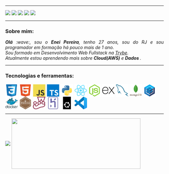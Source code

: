 -----

<div>
  <a href="https://www.github.com/eneipereira" target="_blank"><img src="https://img.shields.io/badge/GitHub-100000?style=for-the-badge&logo=github&logoColor=white" /></a>
  <a href="https://www.linkedin/in/eneipereira" target="_blank"><img src="https://img.shields.io/badge/LinkedIn-0077B5?style=for-the-badge&logo=linkedin&logoColor=white" /></a>
  <a href="mailto:eneipereira.dev@gmail.com" target="_blank"><img src="https://img.shields.io/badge/Gmail-D14836?style=for-the-badge&logo=gmail&logoColor=white" /></a>
  <a href="mailto:eneipereira@outlook.com.br" target="_blank"><img src="https://img.shields.io/badge/Microsoft_Outlook-0078D4?style=for-the-badge&logo=microsoft-outlook&logoColor=white" /></a>
  <a href="https://wa.me/5521974063278" target="_blank"><img src="https://img.shields.io/badge/WhatsApp-25D366?style=for-the-badge&logo=whatsapp&logoColor=white" /></a>
</div>

-----

### Sobre mim:
<div align="justify">
  <i><b>Olá</b> :wave:, sou o <b>Enei Pereira</b>, tenho 27 anos, sou do RJ e sou programador em formação há pouco mais de 1 ano.</i>
  <br/>
  <i>Sou formado em Desenvolvimento Web Fullstack na <a href="https://www.betrybe.com/" target="_blank">Trybe</a>.</i>
  <br/>
  <i>Atualmente estou aprendendo mais sobre <b>Cloud(AWS)</b> e <b> Dados </b>.</i>
</div>

-----

### Tecnologias e ferramentas:

<div style="display: inline_block">
  <a href="https://www.w3schools.com/css/" target="_blank"><img align="center" height="40" width="40" title="CSS3" src="https://raw.githubusercontent.com/devicons/devicon/master/icons/css3/css3-original.svg" /></a>
  <a href="https://www.w3schools.com/html/" target="_blank"><img align="center" height="40" width="40" title="HTML5" src="https://raw.githubusercontent.com/devicons/devicon/master/icons/html5/html5-original.svg" /></a>
  <a href="https://www.w3schools.com/js/" target="_blank"><img align="center" height="40" width="40" title="JS" src="https://raw.githubusercontent.com/devicons/devicon/master/icons/javascript/javascript-original.svg" /></a>
  <a href="https://www.typescriptlang.org/" target="_blank"><img align="center" height="40" width="40" title="TS" src="https://raw.githubusercontent.com/devicons/devicon/master/icons/typescript/typescript-original.svg" /></a>
  <a href="https://www.python.org/" target="_blank"><img align="center" height="40" width="40" title="Python" src="https://raw.githubusercontent.com/devicons/devicon/master/icons/python/python-original.svg" /></a>
  <a href="https://pt-br.reactjs.org/" target="_blank"><img align="center" height="40" width="40" title="React" src="https://raw.githubusercontent.com/devicons/devicon/master/icons/react/react-original.svg" /></a>
  <a href="https://nodejs.org/en/" target="_blank"><img align="center" height="40" width="40" title="Node" src="https://raw.githubusercontent.com/devicons/devicon/master/icons/nodejs/nodejs-original.svg" /></a>
  <a href="https://expressjs.com" target="_blank"><img align="center" height="40" width="40" title="Express" src="https://raw.githubusercontent.com/devicons/devicon/master/icons/express/express-original.svg" /></a>
  <a href="https://www.mysql.com/" target="_blank"><img align="center" height="40" width="40" title="MySQL" src="https://raw.githubusercontent.com/devicons/devicon/master/icons/mysql/mysql-original.svg" /></a>
  <a href="https://www.mongodb.com/pt-br" target="_blank"><img align="center" height="40" width="40" title="MongoDB" src="https://raw.githubusercontent.com/devicons/devicon/master/icons/mongodb/mongodb-original-wordmark.svg" /></a>
  <a href="https://sequelize.org/" target="_blank"><img align="center" height="40" width="40" title="Sequelize" src="https://raw.githubusercontent.com/devicons/devicon/master/icons/sequelize/sequelize-original.svg" /></a>
  <a href="https://www.docker.com/" target="_blank"><img align="center" height="40" width="40" title="Docker" src="https://raw.githubusercontent.com/devicons/devicon/master/icons/docker/docker-original-wordmark.svg" /></a>
  <a href="https://mochajs.org/" target="_blank"><img align="center" height="40" width="40" title="Mocha" src="https://raw.githubusercontent.com/devicons/devicon/master/icons/mocha/mocha-plain.svg" /></a>
  <a href="https://jestjs.io/pt-BR/" target="_blank"><img align="center" height="40" width="40" title="Jest" src="https://raw.githubusercontent.com/devicons/devicon/master/icons/jest/jest-plain.svg" /></a>
  <a href="https://www.heroku.com/" target="_blank"><img align="center" height="40" width="40" title="Heroku" src="https://raw.githubusercontent.com/devicons/devicon/master/icons/heroku/heroku-original.svg" /></a>
  <a href="https://ubuntu.com/" target="_blank"><img align="center" height="40" width="40" title="Ubuntu" src="https://raw.githubusercontent.com/devicons/devicon/master/icons/ubuntu/ubuntu-plain.svg" /></a>
  <a href="https://code.visualstudio.com/" target="_blank"><img align="center" height="40" width="40" title="Vscode" src="https://raw.githubusercontent.com/devicons/devicon/master/icons/vscode/vscode-original.svg" /></a>
</div>

-----

<div>
  <img width="410px" align="center" src="https://github-readme-stats.vercel.app/api?username=eneipereira&show_icons=true&theme=dark#gh-dark-mode-only" />
  <img width="410px" height="161.51px" align="center" src="https://github-readme-stats.vercel.app/api/top-langs/?username=eneipereira&layout=compact&theme=dark#gh-dark-mode-only" />
 </div>
